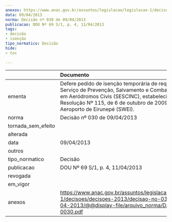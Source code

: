```yaml
---
anexos: https://www.anac.gov.br/assuntos/legislacao/legislacao-1/decisoes/decisoes-2013/decisao-no-030-de-09-04-2013/@@display-file/arquivo_norma/DA2013-0030.pdf
data: 09/04/2013
norma: Decisão nº 030 de 09/04/2013
publicacao: DOU Nº 69 S/1, p. 4, 11/04/2013
tags:
- decisão
- isenção
tipo_normatico: Decisão
hide: 
- toc 
 
---
```


|                    | Documento                                                                                                                                                                                                                                  |
|:-------------------|:-------------------------------------------------------------------------------------------------------------------------------------------------------------------------------------------------------------------------------------------|
| ementa             | Defere pedido de isenção temporária de requisitos do Serviço de Prevenção, Salvamento e Combate a Incêndio em Aeródromos Civis (SESCINC), estabelecidos na Resolução Nº 115, de 6 de outubro de 2009, para o Aeroporto de Eirunepé (SWEI). |
| norma              | Decisão nº 030 de 09/04/2013                                                                                                                                                                                                               |
| tornada_sem_efeito |                                                                                                                                                                                                                                            |
| alterada           |                                                                                                                                                                                                                                            |
| data               | 09/04/2013                                                                                                                                                                                                                                 |
| outros             |                                                                                                                                                                                                                                            |
| tipo_normatico     | Decisão                                                                                                                                                                                                                                    |
| publicacao         | DOU Nº 69 S/1, p. 4, 11/04/2013                                                                                                                                                                                                            |
| revogada           |                                                                                                                                                                                                                                            |
| em_vigor           |                                                                                                                                                                                                                                            |
| anexos             | https://www.anac.gov.br/assuntos/legislacao/legislacao-1/decisoes/decisoes-2013/decisao-no-030-de-09-04-2013/@@display-file/arquivo_norma/DA2013-0030.pdf                                                                                  |